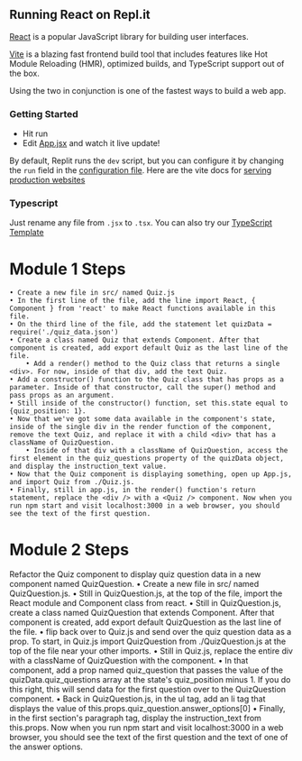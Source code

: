 ## Running React on Repl.it

[React](https://reactjs.org/) is a popular JavaScript library for building user interfaces.

[Vite](https://vitejs.dev/) is a blazing fast frontend build tool that includes features like Hot Module Reloading (HMR), optimized builds, and TypeScript support out of the box.

Using the two in conjunction is one of the fastest ways to build a web app.

### Getting Started
- Hit run
- Edit [App.jsx](#src/App.jsx) and watch it live update!

By default, Replit runs the `dev` script, but you can configure it by changing the `run` field in the [configuration file](#.replit). Here are the vite docs for [serving production websites](https://vitejs.dev/guide/build.html)

### Typescript

Just rename any file from `.jsx` to `.tsx`. You can also try our [TypeScript Template](https://replit.com/@replit/React-TypeScript)

# Module 1 Steps
    • Create a new file in src/ named Quiz.js
    • In the first line of the file, add the line import React, { Component } from 'react' to make React functions available in this file.
    • On the third line of the file, add the statement let quizData = require('./quiz_data.json')
    • Create a class named Quiz that extends Component. After that component is created, add export default Quiz as the last line of the file.
        • Add a render() method to the Quiz class that returns a single <div>. For now, inside of that div, add the text Quiz.
    • Add a constructor() function to the Quiz class that has props as a parameter. Inside of that constructor, call the super() method and pass props as an argument.
    • Still inside of the constructor() function, set this.state equal to {quiz_position: 1}.
    • Now that we've got some data available in the component's state, inside of the single div in the render function of the component, remove the text Quiz, and replace it with a child <div> that has a className of QuizQuestion.
        • Inside of that div with a className of QuizQuestion, access the first element in the quiz_questions property of the quizData object, and display the instruction_text value.
    • Now that the Quiz component is displaying something, open up App.js, and import Quiz from ./Quiz.js.
    • Finally, still in app.js, in the render() function's return statement, replace the <div /> with a <Quiz /> component. Now when you run npm start and visit localhost:3000 in a web browser, you should see the text of the first question.

# Module 2 Steps   
Refactor the Quiz component to display quiz question data in a new component named QuizQuestion.
    • Create a new file in src/ named QuizQuestion.js.
    • Still in QuizQuestion.js, at the top of the file, import the React module and Component class from react.
    • Still in QuizQuestion.js, create a class named QuizQuestion that extends Component. After that component is created, add export default QuizQuestion as the last line of the file.
    • flip back over to Quiz.js and send over the quiz question data as a prop. To start, in Quiz.js import QuizQuestion from ./QuizQuestion.js at the top of the file near your other imports.
    • Still in Quiz.js, replace the entire div with a className of QuizQuestion with the <QuizQuestion /> component.
    • In that <QuizQuestion /> component, add a prop named quiz_question that passes the value of the quizData.quiz_questions array at the state's quiz_position minus 1. If you do this right, this will send data for the first question over to the QuizQuestion component.
    • Back in QuizQuestion.js, in the ul tag, add an li tag that displays the value of this.props.quiz_question.answer_options[0]
    • Finally, in the first section's paragraph tag, display the instruction_text from this.props. Now when you run npm start and visit localhost:3000 in a web browser, you should see the text of the first question and the text of one of the answer options.
